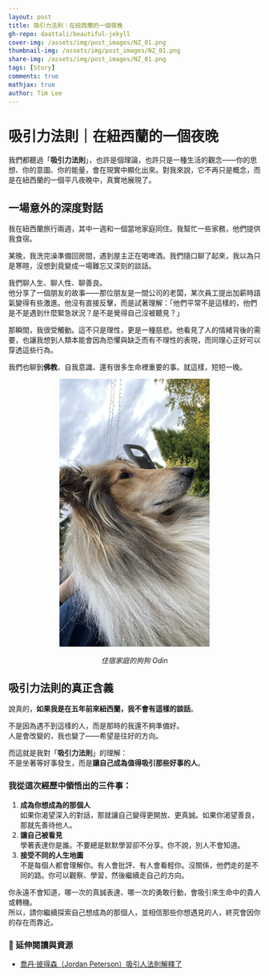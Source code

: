 ```yaml
---
layout: post
title: 吸引力法則｜在紐西蘭的一個夜晚
gh-repo: daattali/beautiful-jekyll
cover-img: /assets/img/post_images/NZ_01.png
thumbnail-img: /assets/img/post_images/NZ_01.png
share-img: /assets/img/post_images/NZ_01.png
tags: [Story]
comments: true
mathjax: true
author: Tim Lee
---
```


<html lang="zh-Hant">
<head>
  <meta charset="UTF-8">
  <title>吸引力法則｜在紐西蘭的一個夜晚</title>
</head>
<body>
  <h1>吸引力法則｜在紐西蘭的一個夜晚</h1>

  <p>我們都聽過「<strong>吸引力法則</strong>」，也許是個理論，也許只是一種生活的觀念——你的思想、你的意圖、你的能量，會在現實中顯化出來。對我來說，它不再只是概念，而是在紐西蘭的一個平凡夜晚中，真實地展現了。</p>

  <h2>一場意外的深度對話</h2>

  <p>我在紐西蘭旅行兩週，其中一週和一個當地家庭同住。我幫忙一些家務，他們提供我食宿。</p>

  <p>某晚，我洗完澡準備回房間，遇到屋主正在喝啤酒。我們隨口聊了起來，我以為只是寒暄，沒想到竟變成一場難忘又深刻的談話。</p>

  <p>我們聊人生、聊人性、聊善良。<br>
  他分享了一個朋友的故事——那位朋友是一間公司的老闆，某次員工提出加薪時語氣變得有些激進。他沒有直接反擊，而是試著理解：「他們平常不是這樣的，他們是不是遇到什麼緊急狀況？是不是覺得自己沒被聽見？」</p>

  <p>那瞬間，我很受觸動。這不只是理性，更是一種慈悲。他看見了人的情緒背後的需要，也讓我想到人類本能會因為恐懼與缺乏而有不理性的表現，而同理心正好可以穿透這些行為。</p>

  <p>我們也聊到<strong>佛教</strong>、自我意識、還有很多生命裡重要的事。就這樣，短短一晚。</p>

  <div style="text-align: center;">
  <img src="/assets/img/post_images/NZ_02.jpg" alt="Description" width="300"/>
  <p style="font-style: italic;">住宿家庭的狗狗 Odin</p>
</div>

  <h2>吸引力法則的真正含義</h2>

  <p>說真的，<strong>如果我是在五年前來紐西蘭，我不會有這樣的談話</strong>。</p>

  <p>不是因為遇不到這樣的人，而是那時的我還不夠準備好。<br>
  人是會改變的，我也變了——希望是往好的方向。</p>

  <p>而這就是我對「<strong>吸引力法則</strong>」的理解：<br>
  不是坐著等好事發生，而是<strong>讓自己成為值得吸引那些好事的人</strong>。</p>

  <h3>我從這次經歷中領悟出的三件事：</h3>

  <ol>
    <li><strong>成為你想成為的那個人</strong><br>
    如果你渴望深入的對話，那就讓自己變得更開放、更真誠。如果你渴望善良，那就先善待他人。</li>

  <li><strong>讓自己被看見</strong><br>
    學著表達你是誰。不要總是默默學習卻不分享。你不說，別人不會知道。</li>

  <li><strong>接受不同的人生地圖</strong><br>
    不是每個人都會理解你。有人會批評、有人會看輕你。沒關係，他們走的是不同的路。你可以觀察、學習，然後繼續走自己的方向。</li>
  </ol>

  <p>你永遠不會知道，哪一次的真誠表達、哪一次的勇敢行動，會吸引來生命中的貴人或轉機。<br>所以，請你繼續探索自己想成為的那個人，並相信那些你想遇見的人，終究會因你的存在而靠近。</p>

  <h3>🌿 延伸閱讀與資源</h3>
<ul>
  <li><a href="https://www.youtube.com/watch?v=3iF8xteJPuQ" target="_blank">喬丹·彼得森（Jordan Peterson）吸引人法則解釋了</a></li>
</ul>

</body>
</html>
